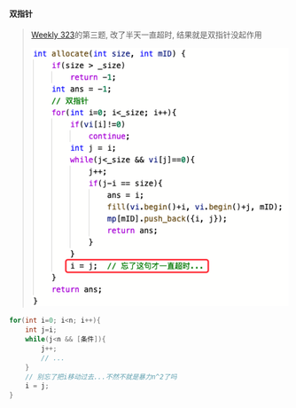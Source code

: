 #### 双指针

> [Weekly 323]()的第三题, 改了半天一直超时, 结果就是双指针没起作用
>
> ![LC6259](/appendix/LC6259-2.png)
```CPP
for(int i=0; i<n; i++){
    int j=i;
    while(j<n && [条件]){
        j++;
        // ...
    }
    // 别忘了把i移动过去...不然不就是暴力n^2了吗
    i = j;
}
```